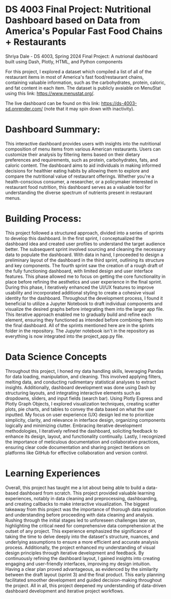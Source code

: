 # DS 4003 Final Project: Nutritional Dashboard based on Data from America's Popular Fast Food Chains + Restaurants 
Shriya Dale - DS 4003, Spring 2024
Final Project: A nutrional dashboard built using Dash, Plotly, HTML, and Python components

For this project, I explored a dataset which compiled a list of all of the restaurant items in most of America's fast food/restaurant chains, containing valuable information, such as the carbohydrates, protein, caloric, and fat content in each item. The dataset is publicly avaiable on MenuStat using this link: https://www.menustat.org/.

The live dashboard can be found on this link: https://ds-4003-sd.onrender.com/ (note that it may spin down with inactivity).
# Dashboard Summary:
This interactive dashboard provides users with insights into the nutritional composition of menu items from various American restaurants. Users can customize their analysis by filtering items based on their dietary preferences and requirements, such as protein, carbohydrates, fats, and caloric content. The dashboard aims to aid individuals in making informed decisions for healthier eating habits by allowing them to explore and compare the nutritional value of restaurant offerings. Whether you're a health-conscious consumer, a researcher, or a policymaker interested in restaurant food nutrition, this dashboard serves as a valuable tool for understanding the diverse spectrum of nutrients present in restaurant menus.

# Building Process: 
This project followed a structured approach, divided into a series of sprints to develop this dashboard. In the first sprint, I conceptualized the dashboard idea and created user profiles to understand the target audience better. The subsequent sprint involved sourcing and cleaning the necessary data to populate the dashboard. With data in hand, I proceeded to design a preliminary layout of the dashboard in the third sprint, outlining its structure and key components. The fourth sprint saw the creation of a rough draft of the fully functioning dashboard, with limited design and user interface features. This phase allowed me to focus on getting the core functionality in place before refining the aesthetics and user experience in the final sprint. During this phase, I iteratively enhanced the UI/UX features to improve usability and incorporated additional styling to create a cohesive visual identity for the dashboard. Throughout the development process, I found it beneficial to utilize a Jupyter Notebook to draft individual components and visualize the desired graphs before integrating them into the larger app file. This iterative approach enabled me to gradually build and refine each element, ensuring they functioned as intended before combining them into the final dashboard. All of the sprints mentioned here are in the sprints folder in the repository. The Jupyter notebook isn't in the repository as everything is now integrated into the project_app.py file.

# Data Science Concepts
Throughout this project, I honed my data handling skills, leveraging Pandas for data loading, manipulation, and cleaning. This involved applying filters, melting data, and conducting rudimentary statistical analyses to extract insights. Additionally, dashboard development was done using Dash by structuring layouts, and integrating interactive elements such as dropdowns, sliders, and input fields (search bar). Using Plotly Express and Plotly Graph Objects, I explored visualization techniques, creating scatter plots, pie charts, and tables to convey the data based on what the user inputted. My focus on user experience (UX) design led me to prioritize simplicity, clarity, and relevance in interface design, organizing components logically and minimizing clutter. Embracing iterative development methodologies, I iteratively refined the dashboard, soliciting feedback to enhance its design, layout, and functionality continually. Lastly, I recognized the importance of meticulous documentation and collaborative practices, ensuring clear code documentation and sharing project iterations on platforms like GitHub for effective collaboration and version control.

# Learning Experiences
Overall, this project has taught me a lot about being able to build a data-based dashboard from scratch. This project provided valuable learning experiences, notably in data cleaning and preprocessing, dashboarding, and creating callbacks to make interactive visualization. The biggest takeaway from this project was the importance of thorough data exploration and understanding before proceeding with data cleaning and analysis. Rushing through the initial stages led to unforeseen challenges later on, highlighting the critical need for comprehensive data comprehension at the outset of any project. This experience emphasized the significance of taking the time to delve deeply into the dataset's structure, nuances, and underlying assumptions to ensure a more efficient and accurate analysis process. Additionally, the project enhanced my understanding of visual design principles through iterative development and feedback. By continuously refining the dashboard layout, I gained insights into creating engaging and user-friendly interfaces, improving my design intuition. Having a clear plan proved advantageous, as evidenced by the similarity between the draft layout (sprint 3) and the final product. This early planning facilitated smoother development and guided decision-making throughout the project. All in all, this project deepened my understanding of data-driven dashboard development and iterative project workflows.
